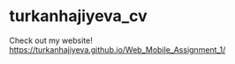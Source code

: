 # turkanhajiyeva_cv
 Check out my website!
 https://turkanhajiyeva.github.io/Web_Mobile_Assignment_1/
